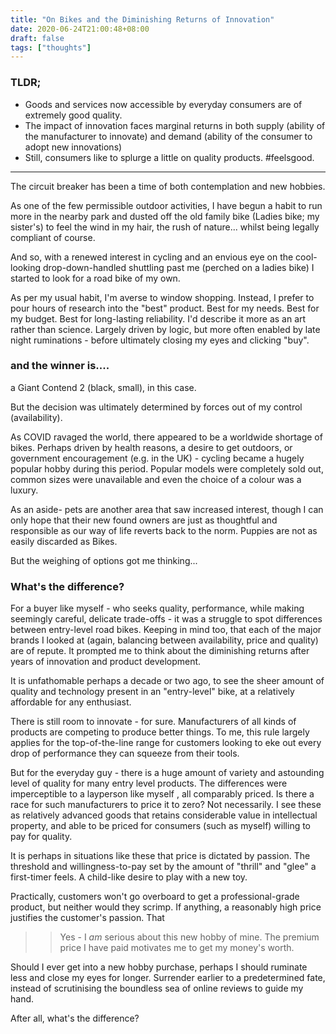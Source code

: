 ```yaml
---
title: "On Bikes and the Diminishing Returns of Innovation"
date: 2020-06-24T21:00:48+08:00
draft: false
tags: ["thoughts"]
---
```


### TLDR;

* Goods and services now accessible by everyday consumers are of extremely good quality.
* The impact of innovation faces marginal returns in both supply (ability of the manufacturer to innovate) and demand (ability of the consumer to adopt new innovations)
* Still, consumers like to splurge a little on quality products. #feelsgood.

------

The circuit breaker has been a time of both contemplation and new hobbies.

As one of the few permissible outdoor activities, I have begun a habit to run more in the nearby park and dusted off the old family bike (Ladies bike; my sister's) to feel the wind in my hair, the rush of nature... whilst being legally compliant of course.

And so, with a renewed interest in cycling and an envious eye on the cool-looking drop-down-handled shuttling past me (perched on a ladies bike) I started to look for a road bike of my own.

As per my usual habit, I'm averse to window shopping. Instead, I prefer to pour hours of research into the "best" product. Best for my needs. Best for my budget. Best for long-lasting reliability. I'd describe it more as an art rather than science. Largely driven by logic, but more often enabled by late night ruminations - before ultimately closing my eyes and clicking "buy".

### and the winner is.... 

a Giant Contend 2 (black, small), in this case. 

But the decision was ultimately determined by forces out of my control (availability).

As COVID ravaged the world, there appeared to be a worldwide shortage of bikes. Perhaps driven by health reasons, a desire to get outdoors, or government encouragement (e.g. in the UK) - cycling became a hugely popular hobby during this period. Popular models were completely sold out, common sizes were unavailable and even the choice of a colour was a luxury.

As an aside- pets are another area  that saw increased interest, though I can only hope that their new found owners are just as thoughtful and responsible as our way of life reverts back to the norm. Puppies are not as easily discarded as Bikes.

But the weighing of options got me thinking...

### What's the difference? 

For a buyer like myself - who seeks quality, performance, while making seemingly careful, delicate trade-offs - it was a struggle to spot differences between entry-level road bikes. Keeping in mind too, that each of the major brands I looked at (again, balancing between availability, price and quality) are of repute. It prompted me to think about the diminishing returns after years of innovation and product development.

 It is unfathomable perhaps a decade or two ago, to see the sheer amount of quality and technology present in an "entry-level" bike, at a relatively affordable for any enthusiast. 

There is still room to innovate - for sure. Manufacturers of all kinds of products  are competing to produce better things. To me, this rule largely applies for the top-of-the-line range for customers looking to eke out every drop of performance they can squeeze from their tools.

But for the everyday guy - there is a huge amount of variety and astounding level of quality for many entry level products. The differences were  imperceptible to a layperson like myself , all comparably priced. Is there a race for such manufacturers to price it to zero? Not necessarily. I see these as relatively advanced goods that retains considerable value in intellectual property, and able to be priced for consumers (such as myself) willing to pay for quality. 

It is perhaps in situations like these that price is dictated by passion. The threshold and willingness-to-pay set by the amount of "thrill"  and "glee" a first-timer feels. A child-like desire to play with a new toy.

Practically, customers won't go overboard to get a professional-grade product, but neither would they scrimp. If anything, a reasonably high price justifies the customer's passion. That 

> > Yes - I *am* serious about this new hobby of mine.  The premium price I have paid motivates me to get my money's worth.

Should I ever get into a new hobby purchase, perhaps I should ruminate less and close my eyes for longer. Surrender earlier to a predetermined fate, instead of scrutinising the boundless sea of online reviews to guide my hand. 

After all, what's the difference?





